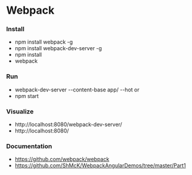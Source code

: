 # Webpack

### Install

* npm install webpack -g
* npm install webpack-dev-server -g
* npm install
* webpack

### Run

* webpack-dev-server --content-base app/ --hot
or
* npm start

### Visualize

* http://localhost:8080/webpack-dev-server/
* http://localhost:8080/

### Documentation

* https://github.com/webpack/webpack
* https://github.com/ShMcK/WebpackAngularDemos/tree/master/Part1
